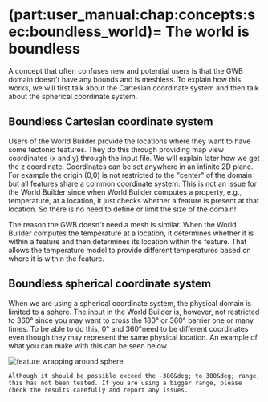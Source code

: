 (part:user_manual:chap:concepts:sec:boundless_world)=
The world is boundless
======================

A concept that often confuses new and potential users is that the GWB domain doesn't have any bounds and is meshless. To explain how this works, we will first talk about the Cartesian coordinate system and then talk about the spherical coordinate system.

## Boundless Cartesian coordinate system

Users of the World Builder provide the locations where they want to have some tectonic features. They do this through providing map view coordinates (x and y) through the input file. We will explain later how we get the z coordinate. Coordinates can be set anywhere in an infinite 2D plane. For example the origin (0,0) is not restricted to the "center" of the domain but all features share a common coordinate system. This is not an issue for the World Builder since when World Builder computes a property, e.g., temperature, at a location, it just checks whether a feature is present at that location. So there is no need to define or limit the size of the domain! 

The reason the GWB doesn't need a mesh is similar. When the World Builder computes the temperature at a location, it determines whether it is within a feature and then determines its location within the feature. That allows the temperature model to provide different temperatures based on where it is within the feature. 

## Boundless spherical coordinate system

When we are using a spherical coordinate system, the physical domain is limited to a sphere. The input in the World Builder is, however, not restricted to 360&deg; since you may want to cross the 180&deg; or 360&deg; barrier one or many times. To be able to do this, 0&deg; and 360&deg;need to be different coordinates even though they may represent the same physical location. An example of what you can make with this can be seen below.

![feature wrapping around sphere](https://user-images.githubusercontent.com/7631629/136886253-73ac05f5-4df0-420b-9bc3-dce7c53dd14e.png)

```{note}
Although it should be possible exceed the -380&deg; to 380&deg; range, this has not been tested. If you are using a bigger range, please check the results carefully and report any issues.
```



